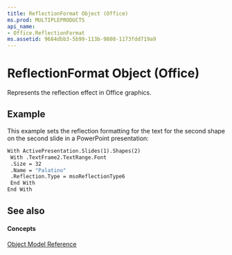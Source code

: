 ```yaml
---
title: ReflectionFormat Object (Office)
ms.prod: MULTIPLEPRODUCTS
api_name:
- Office.ReflectionFormat
ms.assetid: 9684dbb3-5b99-113b-9808-1173fdd719a9
---
```



# ReflectionFormat Object (Office)

Represents the reflection effect in Office graphics.


## Example

This example sets the reflection formatting for the text for the second shape on the second slide in a PowerPoint presentation:


```vb
With ActivePresentation.Slides(1).Shapes(2) 
 With .TextFrame2.TextRange.Font 
 .Size = 32 
 .Name = "Palatino" 
 .Reflection.Type = msoReflectionType6 
 End With 
End With 

```


## See also


#### Concepts


[Object Model Reference](reference-object-library-reference-for-office.md)

